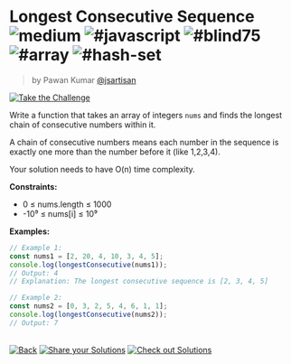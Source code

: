 <!--info-header-start--><h1>Longest Consecutive Sequence <img src="https://img.shields.io/badge/-medium-d9901a" alt="medium"/> <img src="https://img.shields.io/badge/-%23javascript-999" alt="#javascript"/> <img src="https://img.shields.io/badge/-%23blind75-999" alt="#blind75"/> <img src="https://img.shields.io/badge/-%23array-999" alt="#array"/> <img src="https://img.shields.io/badge/-%23hash--set-999" alt="#hash-set"/></h1><blockquote><p>by Pawan Kumar <a href="https://github.com/jsartisan" target="_blank">@jsartisan</a></p></blockquote><p><a href="https://frontend-challenges.com/challenges/201-longest-consecutive-sequence" target="_blank"><img src="https://img.shields.io/badge/-Take%20the%20Challenge-0d99ff?logo=javascript&logoColor=white" alt="Take the Challenge"/></a> </p><!--info-header-end-->

Write a function that takes an array of integers `nums` and finds the longest chain of consecutive numbers within it.

A chain of consecutive numbers means each number in the sequence is exactly one more than the number before it (like 1,2,3,4).

Your solution needs to have O(n) time complexity.

**Constraints:**

- 0 ≤ nums.length ≤ 1000
- -10⁹ ≤ nums[i] ≤ 10⁹

**Examples:**

```typescript
// Example 1:
const nums1 = [2, 20, 4, 10, 3, 4, 5];
console.log(longestConsecutive(nums1));
// Output: 4
// Explanation: The longest consecutive sequence is [2, 3, 4, 5]

// Example 2:
const nums2 = [0, 3, 2, 5, 4, 6, 1, 1];
console.log(longestConsecutive(nums2));
// Output: 7
```

<!--info-footer-start--><br><a href="../../README.md" target="_blank"><img src="https://img.shields.io/badge/-Back-grey" alt="Back"/></a> <a href="https://github.com/jsartisan/frontend-challenges/issues/new?template=answer.md&labels=answer,201,undefined&title=201%20-%20Longest%20Consecutive%20Sequence%20-%20undefined&body=" target="_blank"><img src="https://img.shields.io/badge/-Share%20your%20Solutions-teal" alt="Share your Solutions"/></a> <a href="https://github.com/jsartisan/frontend-challenges/issues?q=label%3A201+label%3Aanswer+sort%3Areactions-%2B1-desc" target="_blank"><img src="https://img.shields.io/badge/-Check%20out%20Solutions-de5a77?logo=awesome-lists&logoColor=white" alt="Check out Solutions"/></a> <!--info-footer-end-->
